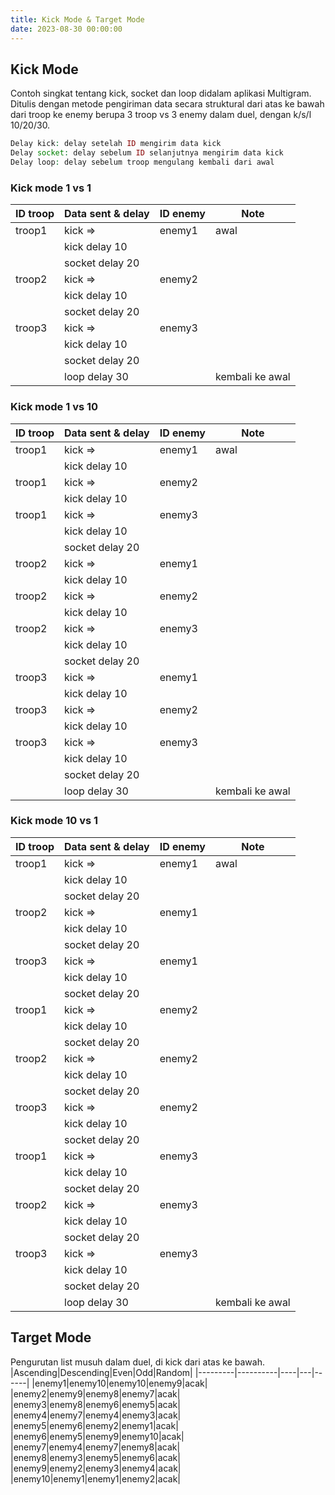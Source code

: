 ```yaml
---
title: Kick Mode & Target Mode
date: 2023-08-30 00:00:00
---
```

## Kick Mode
Contoh singkat tentang kick, socket dan loop didalam aplikasi Multigram. Ditulis dengan metode pengiriman data secara struktural dari atas ke bawah dari troop ke enemy berupa 3 troop vs 3 enemy dalam duel, dengan k/s/l 10/20/30.
<!-- more -->
``` php
Delay kick: delay setelah ID mengirim data kick
Delay socket: delay sebelum ID selanjutnya mengirim data kick
Delay loop: delay sebelum troop mengulang kembali dari awal
```

### Kick mode 1 vs 1
|ID troop|Data sent & delay|ID enemy|Note|
|---|---|---|---|
|troop1| kick =>|enemy1|awal|
|| kick delay 10|||
|| socket delay 20||||
|troop2|kick =>|enemy2|
|| kick delay 10||
|| socket delay 20|||
|troop3|kick =>|enemy3|
|| kick delay 10||
|| socket delay 20|||
|| loop delay 30||kembali ke awal|

### Kick mode 1 vs 10

|ID troop|Data sent & delay|ID enemy|Note|
|---|---|---|---|
|troop1|kick =>|enemy1|awal|
|| kick delay 10||
|troop1|kick =>|enemy2||
|| kick delay 10||
|troop1|kick =>|enemy3||
|| kick delay 10||
||socket delay 20||
|troop2|kick =>|enemy1||
|| kick delay 10||
|troop2|kick =>|enemy2||
|| kick delay 10||
|troop2|kick =>|enemy3||
|| kick delay 10||
||socket delay 20||
|troop3|kick =>|enemy1||
|| kick delay 10||
|troop3|kick =>|enemy2||
|| kick delay 10||
|troop3|kick =>|enemy3||
|| kick delay 10||
||socket delay 20||
||loop delay 30||kembali ke awal|

### Kick mode 10 vs 1

|ID troop|Data sent & delay|ID enemy|Note|
|---|---|---|---|
|troop1|kick =>|enemy1|awal|
|| kick delay 10||
||socket delay 20||
|troop2|kick =>|enemy1||
|| kick delay 10||
||socket delay 20||
|troop3|kick =>|enemy1||
|| kick delay 10||
||socket delay 20||
|troop1|kick =>|enemy2||
|| kick delay 10||
||socket delay 20||
|troop2|kick =>|enemy2||
|| kick delay 10||
||socket delay 20||
|troop3|kick =>|enemy2||
|| kick delay 10||
||socket delay 20||
|troop1|kick =>|enemy3||
|| kick delay 10||
||socket delay 20||
|troop2|kick =>|enemy3||
|| kick delay 10||
||socket delay 20||
|troop3|kick =>|enemy3||
|| kick delay 10||
||socket delay 20||
||loop delay 30||kembali ke awal

## Target Mode
Pengurutan list musuh dalam duel, di kick dari atas ke bawah.
|Ascending|Descending|Even|Odd|Random|
|---------|----------|----|---|------|
|enemy1|enemy10|enemy10|enemy9|acak|
|enemy2|enemy9|enemy8|enemy7|acak|
|enemy3|enemy8|enemy6|enemy5|acak|
|enemy4|enemy7|enemy4|enemy3|acak|
|enemy5|enemy6|enemy2|enemy1|acak|
|enemy6|enemy5|enemy9|enemy10|acak|
|enemy7|enemy4|enemy7|enemy8|acak|
|enemy8|enemy3|enemy5|enemy6|acak|
|enemy9|enemy2|enemy3|enemy4|acak|
|enemy10|enemy1|enemy1|enemy2|acak|
